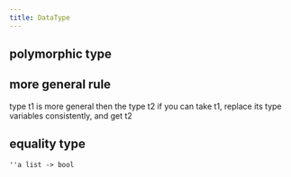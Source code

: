 ```yaml
---
title: DataType
---
```


## polymorphic type
## more general rule
type t1 is more general then the type t2 
if you can take t1, replace its type variables consistently, and get t2
## equality type
`''a list -> bool`
##
